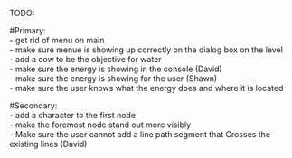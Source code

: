 TODO: 

#Primary:  
	- get rid of menu on main  
	- make sure menue is showing up correctly on the dialog box on the level  
	- add a cow to be the objective for water  
	- make sure the energy is showing in the console (David)  
	- make sure the energy is showing for the user (Shawn)  
	- make sure the user knows what the energy does and where it is located    


#Secondary:  
	- add a character to the first node  
	- make the foremost node stand out more visibly  
	- Make sure the user cannot add a line path segment that Crosses the existing lines (David)  
